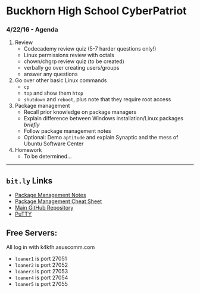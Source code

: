 # Buckhorn High School CyberPatriot
### 4/22/16 - Agenda

1. Review
	- Codecademy review quiz (5-7 harder questions only!)
	- Linux permissions review with octals
	- chown/chgrp review quiz (to be created)
	- verbally go over creating users/groups
	- answer any questions
2. Go over other basic Linux commands
	- ``cp``
	- ``top`` and show them ``htop``
	- ``shutdown`` and ``reboot``, plus note that they require root access
3. Package management
	- Recall prior knowledge on package managers
	- Explain difference between Windows installation/Linux packages _briefly_
	- Follow package management notes
	- Optional: Demo ``aptitude`` and explain Synaptic and the mess of Ubuntu Software Center
4. Homework
	- To be determined...

---
## ``bit.ly`` Links

- [Package Management Notes](http://bit.ly/1O1l45g)
- [Package Management Cheat Sheet](http://bit.ly/24wa0ok)
- [Main GitHub Repository](http://bit.ly/1WMxShy)
- [PuTTY](http://putty.org)

## Free Servers:
All log in with k4kfh.asuscomm.com

- ``loaner1`` is port 27051
- ``loaner2`` is port 27052
- ``loaner3`` is port 27053
- ``loaner4`` is port 27054
- ``loaner5`` is port 27055